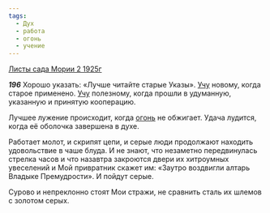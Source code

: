 ```yaml
---
tags:
  - Дух
  - работа
  - огонь
  - учение
---
```


[Листы сада Мории 2 1925г](https://127.0.0.1:4002/agni/1925)

___196___
Хорошо указать: «Лучше читайте старые Указы». [Учу](../../../tags/#учение) новому, когда старое применено. [Учу](../../../tags/#учение) полезному, когда прошли в удуманную, указанную и принятую кооперацию.   

Лучшее лужение происходит, когда [огонь](../../../tags/#огонь) не обжигает. Удача лудится, когда её оболочка завершена в духе.   

Работает молот, и скрипят цепи, и серые люди продолжают находить удовольствие в чаше блуда. И не знают, что незаметно передвинулась стрелка часов и что назавтра закроются двери их хитроумных увеселений и Мой привратник скажет им: «Заутро воздвигли алтарь Владыке Премудрости». И пойдут серые.   

Сурово и непреклонно стоят Мои стражи, не сравнить сталь их шлемов с золотом серых.   

